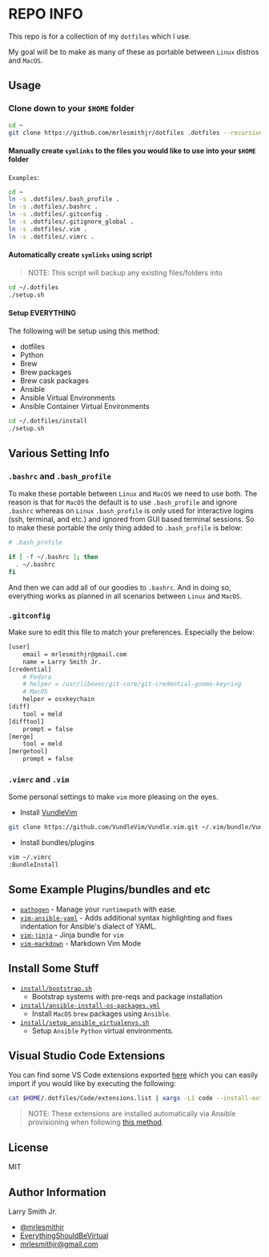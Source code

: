 
# REPO INFO

This repo is for a collection of my `dotfiles` which I use.

My goal will be to make as many of these as portable between `Linux` distros
and `MacOS`.

## Usage

### Clone down to your `$HOME` folder

```bash
cd ~
git clone https://github.com/mrlesmithjr/dotfiles .dotfiles --recursive
```

#### Manually create `symlinks` to the files you would like to use into your `$HOME` folder

`Examples`:

```bash
cd ~
ln -s .dotfiles/.bash_profile .
ln -s .dotfiles/.bashrc .
ln -s .dotfiles/.gitconfig .
ln -s .dotfiles/.gitignore_global .
ln -s .dotfiles/.vim .
ln -s .dotfiles/.vimrc .
```

#### Automatically create `symlinks` using script

> NOTE: This script will backup any existing files/folders into

```bash
cd ~/.dotfiles
./setup.sh
```

#### Setup **EVERYTHING**

The following will be setup using this method:

- dotfiles
- Python
- Brew
- Brew packages
- Brew cask packages
- Ansible
- Ansible Virtual Environments
- Ansible Container Virtual Environments

```bash
cd ~/.dotfiles/install
./setup.sh
```

## Various Setting Info

### `.bashrc` and `.bash_profile`

To make these portable between `Linux` and `MacOS` we need to use both. The
reason is that for `MacOS` the default is to use `.bash_profile` and ignore
`.bashrc` whereas on `Linux` `.bash_profile` is only used for interactive
logins (ssh, terminal, and etc.) and ignored from GUI based terminal sessions.
So to make these portable the only thing added to `.bash_profile` is below:

```bash
# .bash_profile

if [ -f ~/.bashrc ]; then
  . ~/.bashrc
fi
```

And then we can add all of our goodies to `.bashrc`. And in doing so,
everything works as planned in all scenarios between `Linux` and `MacOS`.

### `.gitconfig`

Make sure to edit this file to match your preferences. Especially the below:

```bash
[user]
    email = mrlesmithjr@gmail.com
    name = Larry Smith Jr.
[credential]
    # Fedora
    # helper = /usr/libexec/git-core/git-credential-gnome-keyring
    # MacOS
    helper = osxkeychain
[diff]
    tool = meld
[difftool]
    prompt = false
[merge]
    tool = meld
[mergetool]
    prompt = false
```

### `.vimrc` and `.vim`

Some personal settings to make `vim` more pleasing on the eyes.

- Install [VundleVim](https://github.com/VundleVim/Vundle.vim)

```bash
git clone https://github.com/VundleVim/Vundle.vim.git ~/.vim/bundle/Vundle.vim
```

- Install bundles/plugins

```bash
vim ~/.vimrc
:BundleInstall
```

## Some Example Plugins/bundles and etc

- [`pathogen`](https://github.com/tpope/vim-pathogen) - Manage your
    `runtimepath` with ease.
- [`vim-ansible-yaml`](https://github.com/chase/vim-ansible-yaml) - Adds
    additional syntax highlighting and fixes indentation for Ansible's dialect
    of YAML.
- [`vim-jinja`](https://github.com/lepture/vim-jinja) - Jinja bundle for `vim`
- [`vim-markdown`](https://github.com/plasticboy/vim-markdown) - Markdown Vim
    Mode

## Install Some Stuff

- [`install/bootstrap.sh`](install/bootstrap.sh)
  - Bootstrap systems with pre-reqs and package installation
- [`install/ansible-install-os-packages.yml`](install/ansible-install-os-packages.yml)
  - Install `MacOS` `brew` packages using `Ansible`.
- [`install/setup_ansible_virtualenvs.sh`](install/setup_ansible_virtualenvs.sh)
  - Setup `Ansible` `Python` virtual environments.

## Visual Studio Code Extensions

You can find some VS Code extensions exported [here](Code/extensions.list) which
you can easily import if you would like by executing the following:

```bash
cat $HOME/.dotfiles/Code/extensions.list | xargs -L1 code --install-extension
```

> NOTE: These extensions are installed automatically via Ansible provisioning when
> following [this method](#setup-everything).

## License

MIT

## Author Information

Larry Smith Jr.

- [@mrlesmithjr](https://www.twitter.com/mrlesmithjr)
- [EverythingShouldBeVirtual](http://everythingshouldbevirtual.com)
- [mrlesmithjr@gmail.com](mailto:mrlesmithjr@gmail.com)
